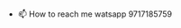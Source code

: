 
- 📫 How to reach me watsapp 9717185759

<!---
SameerDevgon/SameerDevgon is a ✨ special ✨ repository because its `README.md` (this file) appears on your GitHub profile.
You can click the Preview link to take a look at your changes.
--->
